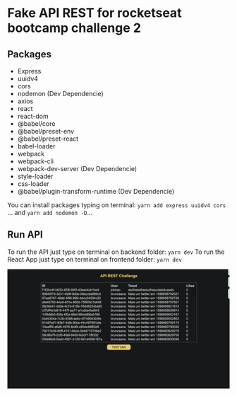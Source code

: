 # Fake API REST for rocketseat bootcamp challenge 2

## Packages

- Express
- uuidv4
- cors
- nodemon (Dev Dependencie)
- axios
- react
- react-dom
- @babel/core
- @babel/preset-env
- @babel/preset-react
- babel-loader
- webpack
- webpack-cli
- webpack-dev-server (Dev Dependencie)
- style-loader
- css-loader
- @babel/plugin-transform-runtime (Dev Dependencie)

You can install packages typing on terminal: `yarn add express uuidv4 cors `... and `yarn add nodemon -D`...

## Run API

To run the API just type on terminal on backend folder: `yarn dev`
To run the React App just type on terminal on frontend folder: `yarn dev`

![Preview](print.png)